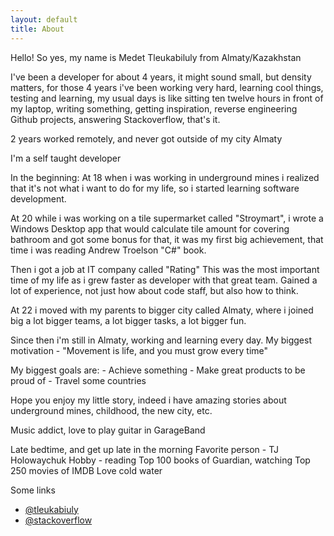 ```yaml
---
layout: default
title: About
---
```


Hello! So yes, my name is Medet Tleukabiluly from Almaty/Kazakhstan


I've been a developer for about 4 years, it might sound small, but density matters, for those 4 years i've been working very hard, learning cool things, testing and learning, my usual days is like sitting ten twelve hours in front of my laptop, writing something, getting inspiration, reverse engineering Github projects, answering Stackoverflow, that's it.


2 years worked remotely, and never got outside of my city Almaty


I'm a self taught developer


In the beginning: At 18 when i was working in underground mines i realized that it's not what i want to do for my life, so i started learning software development.


At 20 while i was working on a tile supermarket called "Stroymart", i wrote a Windows Desktop app that would calculate tile amount for covering bathroom and got some bonus for that, it was my first big achievement, that time i was reading Andrew Troelson "C#" book.


Then i got a job at IT company called "Rating" This was the most important time of my life as i grew faster as developer with that great team. Gained a lot of experience, not just how about code staff, but also how to think.


At 22 i moved with my parents to bigger city called Almaty, where i joined big a lot bigger teams, a lot bigger tasks, a lot bigger fun.


Since then i'm still in Almaty, working and learning every day. My biggest motivation - "Movement is life, and you must grow every time"


My biggest goals are: - Achieve something - Make great products to be proud of - Travel some countries


Hope you enjoy my little story, indeed i have amazing stories about underground mines, childhood, the new city, etc.


Music addict, love to play guitar in GarageBand


Late bedtime, and get up late in the morning
Favorite person - TJ Holowaychuk
Hobby - reading Top 100 books of Guardian, watching Top 250 movies of IMDB
Love cold water

Some links
 - [@tleukabiuly](http://twitter.com/tleukabiluly)
 - [@stackoverflow](http://stackoverflow.com/users/2308005/medet-tleukabiluly)
